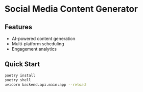 # Social Media Content Generator

## Features
- AI-powered content generation
- Multi-platform scheduling
- Engagement analytics

## Quick Start
```bash
poetry install
poetry shell
uvicorn backend.api.main:app --reload   